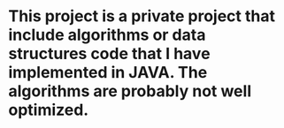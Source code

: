 # This project is a private project that include algorithms or data structures code that I have implemented in JAVA. The algorithms are probably not well optimized. 
